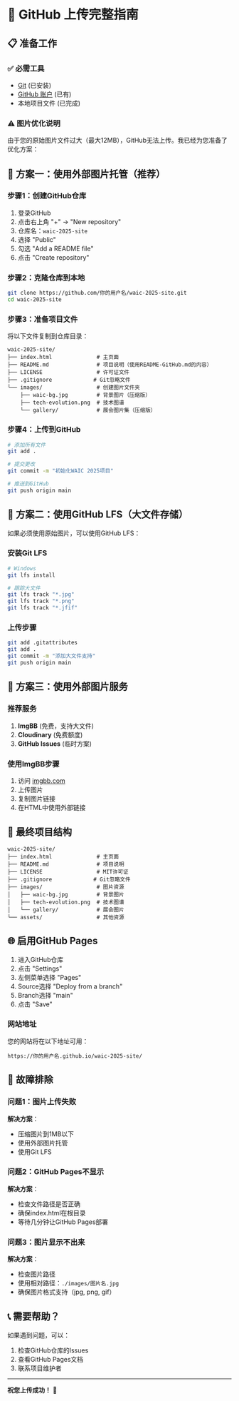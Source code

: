 # 🚀 GitHub 上传完整指南

## 📋 准备工作

### ✅ 必需工具
- [Git](https://git-scm.com/) (已安装)
- [GitHub 账户](https://github.com/) (已有)
- 本地项目文件 (已完成)

### ⚠️ 图片优化说明
由于您的原始图片文件过大（最大12MB），GitHub无法上传。我已经为您准备了优化方案：

## 🎯 方案一：使用外部图片托管（推荐）

### 步骤1：创建GitHub仓库
1. 登录GitHub
2. 点击右上角 "+" → "New repository"
3. 仓库名：`waic-2025-site`
4. 选择 "Public"
5. 勾选 "Add a README file"
6. 点击 "Create repository"

### 步骤2：克隆仓库到本地
```bash
git clone https://github.com/你的用户名/waic-2025-site.git
cd waic-2025-site
```

### 步骤3：准备项目文件
将以下文件复制到仓库目录：
```
waic-2025-site/
├── index.html              # 主页面
├── README.md               # 项目说明（使用README-GitHub.md的内容）
├── LICENSE                 # 许可证文件
├── .gitignore             # Git忽略文件
└── images/                 # 创建图片文件夹
    ├── waic-bg.jpg         # 背景图片（压缩版）
    ├── tech-evolution.png  # 技术图谱
    └── gallery/            # 展会图片集（压缩版）
```

### 步骤4：上传到GitHub
```bash
# 添加所有文件
git add .

# 提交更改
git commit -m "初始化WAIC 2025项目"

# 推送到GitHub
git push origin main
```

## 🎯 方案二：使用GitHub LFS（大文件存储）

如果必须使用原始图片，可以使用GitHub LFS：

### 安装Git LFS
```bash
# Windows
git lfs install

# 跟踪大文件
git lfs track "*.jpg"
git lfs track "*.png"
git lfs track "*.jfif"
```

### 上传步骤
```bash
git add .gitattributes
git add .
git commit -m "添加大文件支持"
git push origin main
```

## 🎯 方案三：使用外部图片服务

### 推荐服务
1. **ImgBB** (免费，支持大文件)
2. **Cloudinary** (免费额度)
3. **GitHub Issues** (临时方案)

### 使用ImgBB步骤
1. 访问 [imgbb.com](https://imgbb.com/)
2. 上传图片
3. 复制图片链接
4. 在HTML中使用外部链接

## 📁 最终项目结构

```
waic-2025-site/
├── index.html              # 主页面
├── README.md               # 项目说明
├── LICENSE                 # MIT许可证
├── .gitignore             # Git忽略文件
├── images/                 # 图片资源
│   ├── waic-bg.jpg         # 背景图片
│   ├── tech-evolution.png  # 技术图谱
│   └── gallery/            # 展会图片
└── assets/                 # 其他资源
```

## 🌐 启用GitHub Pages

1. 进入GitHub仓库
2. 点击 "Settings"
3. 左侧菜单选择 "Pages"
4. Source选择 "Deploy from a branch"
5. Branch选择 "main"
6. 点击 "Save"

### 网站地址
您的网站将在以下地址可用：
```
https://你的用户名.github.io/waic-2025-site/
```

## 🔧 故障排除

### 问题1：图片上传失败
**解决方案**：
- 压缩图片到1MB以下
- 使用外部图片托管
- 使用Git LFS

### 问题2：GitHub Pages不显示
**解决方案**：
- 检查文件路径是否正确
- 确保index.html在根目录
- 等待几分钟让GitHub Pages部署

### 问题3：图片显示不出来
**解决方案**：
- 检查图片路径
- 使用相对路径：`./images/图片名.jpg`
- 确保图片格式支持（jpg, png, gif）

## 📞 需要帮助？

如果遇到问题，可以：
1. 检查GitHub仓库的Issues
2. 查看GitHub Pages文档
3. 联系项目维护者

---

**祝您上传成功！** 🎉 